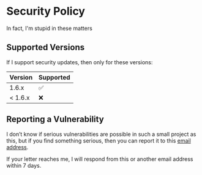 # Security Policy

In fact, I'm stupid in these matters


## Supported Versions
If I support security updates, then only for these versions:

| Version | Supported          |
| ------- | ------------------ |
| 1.6.x   | :white_check_mark: |
| < 1.6.x | :x:                |

## Reporting a Vulnerability
I don’t know if serious vulnerabilities are possible in such a small project as this, but if you find something serious, then you can report it to this [email address](mailto:owner@kindit.xyz).  

If your letter reaches me, I will respond from this or another email address within 7 days.

